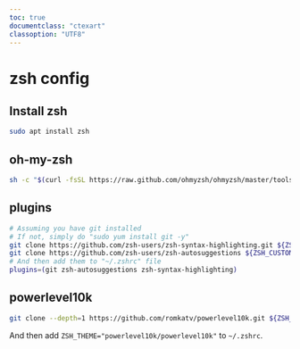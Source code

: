 ```yaml
---
toc: true
documentclass: "ctexart"
classoption: "UTF8"
---
```

# zsh config

## Install zsh

```bash
sudo apt install zsh
```

## oh-my-zsh

```bash
sh -c "$(curl -fsSL https://raw.github.com/ohmyzsh/ohmyzsh/master/tools/install.sh)"
```

## plugins

```bash
# Assuming you have git installed
# If not, simply do "sudo yum install git -y"
git clone https://github.com/zsh-users/zsh-syntax-highlighting.git ${ZSH_CUSTOM:-~/.oh-my-zsh/custom}/plugins/zsh-syntax-highlighting
git clone https://github.com/zsh-users/zsh-autosuggestions ${ZSH_CUSTOM:-~/.oh-my-zsh/custom}/plugins/zsh-autosuggestions
# And then add them to "~/.zshrc" file
plugins=(git zsh-autosuggestions zsh-syntax-highlighting)
```

## powerlevel10k

```bash
git clone --depth=1 https://github.com/romkatv/powerlevel10k.git ${ZSH_CUSTOM:-$HOME/.oh-my-zsh/custom}/themes/powerlevel10k
```

And then add `ZSH_THEME="powerlevel10k/powerlevel10k"` to `~/.zshrc`.
